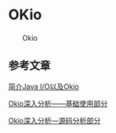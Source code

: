 # OKio

　　Okio

## 参考文章
[简介Java I/O以及Okio](https://www.jianshu.com/p/2255e4a19105)

[Okio深入分析——基础使用部分](https://www.jianshu.com/p/3e0935bf2d45)

[Okio深入分析—源码分析部分](https://www.jianshu.com/p/dccb6e1bd536)